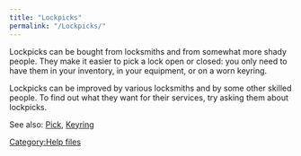 ```yaml
---
title: "Lockpicks"
permalink: "/Lockpicks/"
---
```


Lockpicks can be bought from locksmiths and from somewhat more shady
people. They make it easier to pick a lock open or closed: you only need
to have them in your inventory, in your equipment, or on a worn keyring.

Lockpicks can be improved by various locksmiths and by some other
skilled people. To find out what they want for their services, try
asking them about lockpicks.

See also: [Pick](Pick "wikilink"), [Keyring](Keyring "wikilink")

[Category:Help files](Category:Help_files "wikilink")
